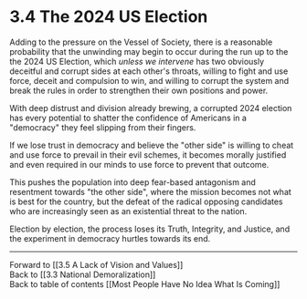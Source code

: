 # 3.4 The 2024 US Election

Adding to the pressure on the Vessel of Society, there is a reasonable probability that the unwinding may begin to occur during the run up to the the 2024 US Election, which *unless we intervene* has two obviously deceitful and corrupt sides at each other's throats, willing to fight and use force, deceit and compulsion to win, and willing to corrupt the system and break the rules in order to strengthen their own positions and power. 

With deep distrust and division already brewing, a corrupted 2024 election has every potential to shatter the confidence of Americans in a "democracy" they feel slipping from their fingers. 

If we lose trust in democracy and believe the "other side" is willing to cheat and use force to prevail in their evil schemes, it becomes morally justified and even required in our minds to use force to prevent that outcome. 

This pushes the population into deep fear-based antagonism and resentment towards "the other side", where the mission becomes not what is best for the country, but the defeat of the radical opposing candidates who are increasingly seen as an existential threat to the nation. 

Election by election, the process loses its Truth, Integrity, and Justice, and the experiment in democracy hurtles towards its end. 

___

Forward to [[3.5 A Lack of Vision and Values]]  
Back to [[3.3 National Demoralization]]   
Back to table of contents [[Most People Have No Idea What Is Coming]]   



